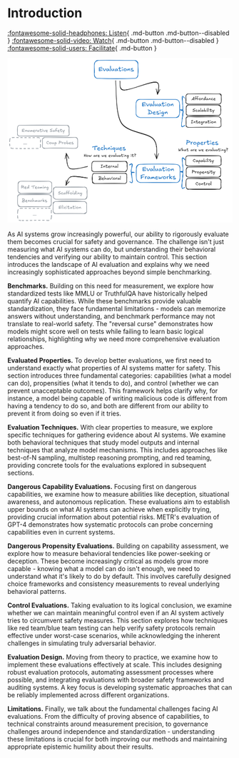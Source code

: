 # Introduction

[:fontawesome-solid-headphones: Listen](){ .md-button .md-button--disabled } 
[:fontawesome-solid-video: Watch](){ .md-button .md-button--disabled } 
[:fontawesome-solid-users: Facilitate](https://docs.google.com/document/d/1T-UU0FBeElX6cvbWYKpVAl3U4ivrQLHA3IdIWqWKuBA/edit?usp=sharing){ .md-button  }

![Enter image alt description](Images/bqM_Image_1.png)

As AI systems grow increasingly powerful, our ability to rigorously evaluate them becomes crucial for safety and governance. The challenge isn't just measuring what AI systems can do, but understanding their behavioral tendencies and verifying our ability to maintain control. This section introduces the landscape of AI evaluation and explains why we need increasingly sophisticated approaches beyond simple benchmarking.

**Benchmarks.** Building on this need for measurement, we explore how standardized tests like MMLU or TruthfulQA have historically helped quantify AI capabilities. While these benchmarks provide valuable standardization, they face fundamental limitations - models can memorize answers without understanding, and benchmark performance may not translate to real-world safety. The "reversal curse" demonstrates how models might score well on tests while failing to learn basic logical relationships, highlighting why we need more comprehensive evaluation approaches.

**Evaluated Properties.** To develop better evaluations, we first need to understand exactly what properties of AI systems matter for safety. This section introduces three fundamental categories: capabilities (what a model can do), propensities (what it tends to do), and control (whether we can prevent unacceptable outcomes). This framework helps clarify why, for instance, a model being capable of writing malicious code is different from having a tendency to do so, and both are different from our ability to prevent it from doing so even if it tries.

**Evaluation Techniques.** With clear properties to measure, we explore specific techniques for gathering evidence about AI systems. We examine both behavioral techniques that study model outputs and internal techniques that analyze model mechanisms. This includes approaches like best-of-N sampling, multistep reasoning prompting, and red teaming, providing concrete tools for the evaluations explored in subsequent sections.

**Dangerous Capability Evaluations.** Focusing first on dangerous capabilities, we examine how to measure abilities like deception, situational awareness, and autonomous replication. These evaluations aim to establish upper bounds on what AI systems can achieve when explicitly trying, providing crucial information about potential risks. METR's evaluation of GPT-4 demonstrates how systematic protocols can probe concerning capabilities even in current systems.

**Dangerous Propensity Evaluations.** Building on capability assessment, we explore how to measure behavioral tendencies like power-seeking or deception. These become increasingly critical as models grow more capable - knowing what a model can do isn't enough, we need to understand what it's likely to do by default. This involves carefully designed choice frameworks and consistency measurements to reveal underlying behavioral patterns.

**Control Evaluations.** Taking evaluation to its logical conclusion, we examine whether we can maintain meaningful control even if an AI system actively tries to circumvent safety measures. This section explores how techniques like red team/blue team testing can help verify safety protocols remain effective under worst-case scenarios, while acknowledging the inherent challenges in simulating truly adversarial behavior.

**Evaluation Design.** Moving from theory to practice, we examine how to implement these evaluations effectively at scale. This includes designing robust evaluation protocols, automating assessment processes where possible, and integrating evaluations with broader safety frameworks and auditing systems. A key focus is developing systematic approaches that can be reliably implemented across different organizations.

**Limitations.** Finally, we talk about the fundamental challenges facing AI evaluations. From the difficulty of proving absence of capabilities, to technical constraints around measurement precision, to governance challenges around independence and standardization - understanding these limitations is crucial for both improving our methods and maintaining appropriate epistemic humility about their results.
